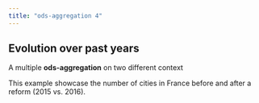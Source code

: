```yaml
---
title: "ods-aggregation 4"
---
```


## Evolution over past years

A multiple **ods-aggregation** on two different context

This example showcase the number of cities in France before and after a reform (2015 vs. 2016).

